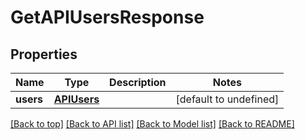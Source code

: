 # GetAPIUsersResponse

## Properties

|Name | Type | Description | Notes|
|------------ | ------------- | ------------- | -------------|
|**users** | [**APIUsers**](APIUsers.md) |  | [default to undefined]|




[[Back to top]](#) [[Back to API list]](../../README.md#documentation-for-api-endpoints) [[Back to Model list]](../../README.md#documentation-for-models) [[Back to README]](../../README.md)
